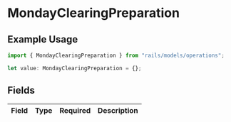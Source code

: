 # MondayClearingPreparation

## Example Usage

```typescript
import { MondayClearingPreparation } from "rails/models/operations";

let value: MondayClearingPreparation = {};
```

## Fields

| Field       | Type        | Required    | Description |
| ----------- | ----------- | ----------- | ----------- |